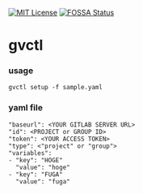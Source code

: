 [![MIT License](http://img.shields.io/badge/license-MIT-blue.svg?style=flat)](LICENSE)
[![FOSSA Status](https://app.fossa.com/api/projects/git%2Bgithub.com%2Flottotto%2Fgv-ctl.svg?type=shield)](https://app.fossa.com/projects/git%2Bgithub.com%2Flottotto%2Fgv-ctl?ref=badge_shield)
# gvctl

### usage
```
gvctl setup -f sample.yaml
```

### yaml file 
```
"baseurl": <YOUR GITLAB SERVER URL>
"id": <PROJECT or GROUP ID>
"token": <YOUR ACCESS TOKEN>
"type": <"project" or "group">
"variables":
- "key": "HOGE"
  "value": "hoge"
- "key": "FUGA"
  "value": "fuga"
```